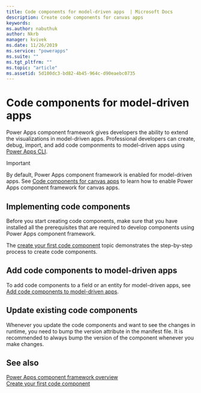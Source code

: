 ```yaml
---
title: Code components for model-driven apps  | Microsoft Docs
description: Create code components for canvas apps
keywords:
ms.author: nabuthuk
author: Nkrb
manager: kvivek
ms.date: 11/26/2019
ms.service: "powerapps"
ms.suite: ""
ms.tgt_pltfrm: ""
ms.topic: "article"
ms.assetid: 5d100dc3-bd82-4b45-964c-d90eaebc0735
---
```


# Code components for model-driven apps

Power Apps component framework gives developers the ability to extend the visualizations in model-driven apps. Professional developers can create, debug, import, and add code componments to model-driven apps using [Power Apps CLI](get-powerapps-cli.md). 

> [!IMPORTANT]
> By default, Power Apps component framework is enabled for model-driven apps. See [Code components for canvas apps](component-frameowrk-for-canvas-apps.md) to learn how to enable Power Apps component framework for canvas apps.

## Implementing code components

Before you start creating code components, make sure that you have installed all the prerequisites that are required to develop components using Power Apps component framework. 

The [create your first code component](implementing-controls-using-typescript.md) topic demonstrates the step-by-step process to create code components.

## Add code components to model-driven apps

To add code components to a field or an entity for model-driven apps, see [Add code components to model-driven apps](add-custom-controls-to-a-field-or-entity.md).

## Update existing code components

Whenever you update the code components and want to see the changes in runtime, you need to bump the version attribute in the manifest file. It is recommended to always bump the version of the component whenever you make changes.

## See also

[Power Apps component framework overview](overview.md)<br/>
[Create your first code component](implementing-controls-using-typescript.md)